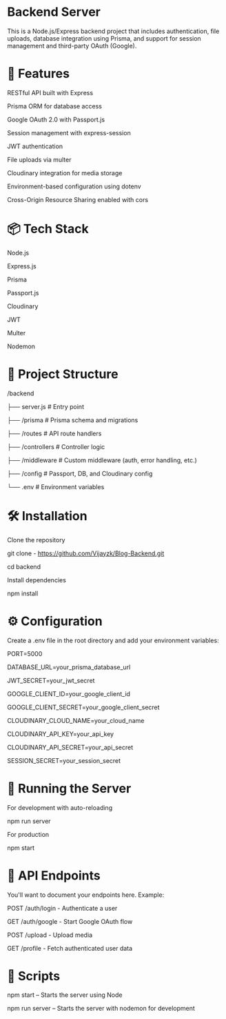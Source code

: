 # Backend Server

This is a Node.js/Express backend project that includes authentication, file uploads, database integration using Prisma, and support for session management and third-party OAuth (Google).

# 🚀 Features

RESTful API built with Express

Prisma ORM for database access

Google OAuth 2.0 with Passport.js

Session management with express-session

JWT authentication

File uploads via multer

Cloudinary integration for media storage

Environment-based configuration using dotenv

Cross-Origin Resource Sharing enabled with cors

# 📦 Tech Stack

Node.js

Express.js

Prisma

Passport.js

Cloudinary

JWT

Multer

Nodemon


# 📁 Project Structure

/backend

├── server.js            # Entry point

├── /prisma              # Prisma schema and migrations

├── /routes              # API route handlers

├── /controllers         # Controller logic

├── /middleware          # Custom middleware (auth, error handling, etc.)

├── /config              # Passport, DB, and Cloudinary config

└── .env                 # Environment variables


# 🛠️ Installation

Clone the repository

git clone - https://github.com/Vijayzk/Blog-Backend.git

cd backend

Install dependencies

npm install

# ⚙️ Configuration

Create a .env file in the root directory and add your environment variables:

PORT=5000

DATABASE_URL=your_prisma_database_url

JWT_SECRET=your_jwt_secret

GOOGLE_CLIENT_ID=your_google_client_id

GOOGLE_CLIENT_SECRET=your_google_client_secret

CLOUDINARY_CLOUD_NAME=your_cloud_name

CLOUDINARY_API_KEY=your_api_key

CLOUDINARY_API_SECRET=your_api_secret

SESSION_SECRET=your_session_secret

# 🚀 Running the Server

For development with auto-reloading

npm run server

For production

npm start

# 🧪 API Endpoints

You'll want to document your endpoints here. Example:

POST /auth/login - Authenticate a user

GET /auth/google - Start Google OAuth flow

POST /upload - Upload media

GET /profile - Fetch authenticated user data

# 📝 Scripts

npm start – Starts the server using Node

npm run server – Starts the server with nodemon for development
